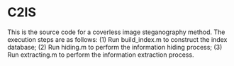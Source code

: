 # C2IS
This is the source code for a coverless image steganography method. The execution steps are as follows:
(1) Run build_index.m to construct the index database;
(2) Run hiding.m to perform the information hiding process;
(3) Run extracting.m to perform the information extraction process.
